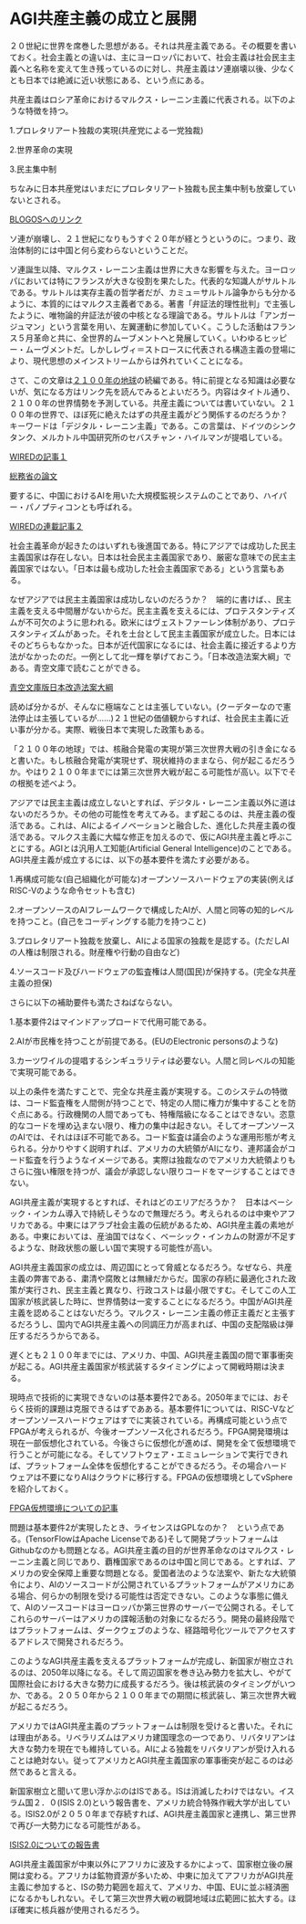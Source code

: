 # AGI共産主義の成立と展開

２０世紀に世界を席巻した思想がある。それは共産主義である。その概要を書いておく。社会主義との違いは、主にヨーロッパにおいて、社会主義は社会民主主義へと名称を変えて生き残っているのに対し、共産主義はソ連崩壊以後、少なくとも日本では絶滅に近い状態にある、という点にある。

共産主義はロシア革命におけるマルクス・レーニン主義に代表される。以下のような特徴を持つ。

1.プロレタリアート独裁の実現(共産党による一党独裁)

2.世界革命の実現

3.民主集中制

ちなみに日本共産党はいまだにプロレタリアート独裁も民主集中制も放棄していないとされる。

[BLOGOSへのリンク](https://blogos.com/article/235640/)

ソ連が崩壊し、２１世紀になりもうすぐ２０年が経とうというのに。つまり、政治体制的には中国と何ら変わらないということだ。

ソ連誕生以降、マルクス・レーニン主義は世界に大きな影響を与えた。ヨーロッパにおいては特にフランスが大きな役割を果たした。代表的な知識人がサルトルである。サルトルは実存主義の哲学者だが、カミュ＝サルトル論争からも分かるように、本質的にはマルクス主義者である。著書「弁証法的理性批判」で主張したように、唯物論的弁証法が彼の中核となる理論である。サルトルは「アンガージュマン」という言葉を用い、左翼運動に参加していく。こうした活動はフランス５月革命と共に、全世界的ムーブメントへと発展していく。いわゆるヒッピー・ムーヴメントだ。しかしレヴィ＝ストロースに代表される構造主義の登場により、現代思想のメインストリームからは外れていくことになる。

さて、この文章は[２１００年の地球](https://ncode.syosetu.com/n9562ex/)の続編である。特に前提となる知識は必要ないが、気になる方はリンク先を読んでみるとよいだろう。内容はタイトル通り、２１００年の世界情勢を予測している。共産主義については書いていない。２１００年の世界で、ほぼ死に絶えたはずの共産主義がどう関係するのだろうか？　キーワードは「デジタル・レーニン主義」である。この言葉は、ドイツのシンクタンク、メルカトル中国研究所のセバスチャン・ハイルマンが提唱している。

[WIREDの記事１](https://wired.jp/series/away-from-animals-and-machines/chapter5-2/)

[総務省の論文](http://www.soumu.go.jp/main_content/000605069.pdf)

要するに、中国におけるAIを用いた大規模監視システムのことであり、ハイパー・パノプティコンとも呼ばれる。

[WIREDの連載記事２](https://wired.jp/series/away-from-animals-and-machines/chapter5-1/)

社会主義革命が起きたのはいずれも後進国である。特にアジアでは成功した民主主義国家は存在しない。日本は社会民主主義国家であり、厳密な意味での民主主義国家ではない。「日本は最も成功した社会主義国家である」という言葉もある。

なぜアジアでは民主主義国家は成功しないのだろうか？　端的に書けば、、民主主義を支える中間層がないからだ。民主主義を支えるには、プロテスタンティズムが不可欠のように思われる。欧米にはヴェストファーレン体制があり、プロテスタンティズムがあった。それを土台として民主主義国家が成立した。日本にはそのどちらもなかった。日本が近代国家になるには、社会主義に接近するより方法がなかったのだ。一例として北一輝を挙げておこう。「日本改造法案大綱」である。青空文庫で読むことができる。

[青空文庫版日本改造法案大綱](https://www.aozora.gr.jp/cards/000089/files/52931_49104.html)

読めば分かるが、そんなに極端なことは主張していない。(クーデターなので憲法停止は主張しているが……)２１世紀の価値観からすれば、社会民主主義に近い事が分かる。実際、戦後日本で実現した政策もある。

「２１００年の地球」では、核融合発電の実現が第三次世界大戦の引き金になると書いた。もし核融合発電が実現せず、現状維持のままなら、何が起こるだろうか。やはり２１００年までには第三次世界大戦が起こる可能性が高い。以下でその根拠を述べよう。

アジアでは民主主義は成立しないとすれば、デジタル・レーニン主義以外に道はないのだろうか。その他の可能性を考えてみる。まず起こるのは、共産主義の復活である。これは、AIによるイノベーションと融合した、進化した共産主義の復活である。マルクス主義に大幅な修正を加えるので、仮にAGI共産主義と呼ぶことにする。AGIとは汎用人工知能(Artificial General Intelligence)のことである。AGI共産主義が成立するには、以下の基本要件を満たす必要がある。

1.再構成可能な(自己組織化が可能な)オープンソースハードウェアの実装(例えばRISC-Vのような命令セットも含む)

2.オープンソースのAIフレームワークで構成したAIが、人間と同等の知的レベルを持つこと。(自己をコーディングする能力を持つこと)

3.プロレタリアート独裁を放棄し、AIによる国家の独裁を是認する。(ただしAIの人権は制限される。財産権や行動の自由など)

4.ソースコード及びハードウェアの監査権は人間(国民)が保持する。(完全な共産主義の担保)

さらに以下の補助要件も満たさねばならない。

1.基本要件2はマインドアップロードで代用可能である。

2.AIが市民権を持つことが前提である。(EUのElectronic personsのような)

3.カーツワイルの提唱するシンギュラリティは必要ない。人間と同レベルの知能で実現可能である。

以上の条件を満たすことで、完全な共産主義が実現する。このシステムの特徴は、コード監査権を人間側が持つことで、特定の人間に権力が集中することを防ぐ点にある。行政機関の人間であっても、特権階級になることはできない。恣意的なコードを埋め込まない限り、権力の集中は起きない。そしてオープンソースのAIでは、それはほぼ不可能である。コード監査は議会のような運用形態が考えられる。分かりやすく説明すれば、アメリカの大統領がAIになり、連邦議会がコード監査を行うようなイメージである。実際は独裁なのでアメリカ大統領よりもさらに強い権限を持つが、議会が承認しない限りコードをマージすることはできない。

AGI共産主義が実現するとすれば、それはどのエリアだろうか？　日本はベーシック・インカム導入で持続しそうなので無理だろう。考えられるのは中東やアフリカである。中東にはアラブ社会主義の伝統があるため、AGI共産主義の素地がある。中東においては、産油国ではなく、ベーシック・インカムの財源が不足するような、財政状態の厳しい国で実現する可能性が高い。

AGI共産主義国家の成立は、周辺国にとって脅威となるだろう。なぜなら、共産主義の弊害である、粛清や腐敗とは無縁だからだ。国家の存続に最適化された政策が実行され、民主主義と異なり、行政コストは最小限ですむ。そしてこの人工国家が核武装した時に、世界情勢は一変することになるだろう。中国がAGI共産主義を認めることはないだろう。マルクス・レーニン主義の修正主義だと主張するだろうし、国内でAGI共産主義への同調圧力が高まれば、中国の支配階級は弾圧するだろうからである。

遅くとも２１００年までには、アメリカ、中国、AGI共産主義国の間で軍事衝突が起こる。AGI共産主義国家が核武装するタイミングによって開戦時期は決まる。

現時点で技術的に実現できないのは基本要件2である。2050年までには、おそらく技術的課題は克服できるはずであある。基本要件1については、RISC-Vなどオープンソースハードウェアはすでに実装されている。再構成可能という点でFPGAが考えられるが、今後オープンソース化されるだろう。FPGA開発環境は現在一部仮想化されている。今後さらに仮想化が進めば、開発を全て仮想環境で行うことが可能になる。そしてソフトウェア・エミュレーションで実行できれば、プラットフォーム全体を仮想化することができるだろう。その場合ハード
ウェアは不要になりAIはクラウドに移行する。FPGAの仮想環境としてvSphereを紹介しておく。

[FPGA仮想環境についての記事](https://www.publickey1.jp/blog/19/vmwaregpufpgabitfusionvsphere.html)

問題は基本要件2が実現したとき、ライセンスはGPLなのか？　という点である。(TensorFlowはApache Licenseである)そして開発プラットフォームはGithubなのかも問題となる。AGI共産主義の目的が世界革命なのはマルクス・レーニン主義と同じであり、覇権国家であるのは中国と同じである。とすれば、アメリカの安全保障上重要な問題となる。愛国者法のような法案や、新たな大統領令により、AIのソースコードが公開されているプラットフォームがアメリカにある場合、何らかの制限を受ける可能性は否定できない。このような事態に備えて、AIのソースコードはヨーロッパか第三世界のサーバーで公開される。そしてこれらのサーバーはアメリカの諜報活動の対象になるだろう。開発の最終段階ではプラットフォームは、ダークウェブのような、経路暗号化ツールでアクセスするアドレスで開発されるだろう。

このようなAGI共産主義を支えるプラットフォームが完成し、新国家が樹立されるのは、2050年以降になる。そして周辺国家を巻き込み勢力を拡大し、やがて国際社会における大きな勢力に成長するだろう。後は核武装のタイミングがいつか、である。２０５０年から２１００年までの期間に核武装し、第三次世界大戦が起こるだろう。

アメリカではAGI共産主義のプラットフォームは制限を受けると書いた。それには理由がある。リベラリズムはアメリカ建国理念の一つであり、リバタリアンは大きな勢力を現在でも維持している。AIによる独裁をリバタリアンが受け入れることは絶対ない。従ってアメリカとAGI共産主義国家の軍事衝突が起こるのは必然であると言える。

新国家樹立と聞いて思い浮かぶのはISである。ISは消滅したわけではない。イスラム国２．０(ISIS 2.0)という報告書を、アメリカ統合特殊作戦大学が出している。ISIS2.0が２０５０年まで存続すれば、AGI共産主義国家と連携し、第三世界で再び一大勢力になる可能性がある。

[ISIS2.0についての報告書](https://jsou.libguides.com/ld.php?content_id=44668615)

AGI共産主義国家が中東以外にアフリカに波及するかによって、国家樹立後の展開は変わる。アフリカは鉱物資源が多いため、中東に加えてアフリカがAGI共産主義に参加すると、ISの勢力範囲を超えて、アメリカ、中国、EUに並ぶ経済圏になるかもしれない。そして第三次世界大戦の戦闘地域は広範囲に拡大する。ほぼ確実に核兵器が使用されるだろう。
